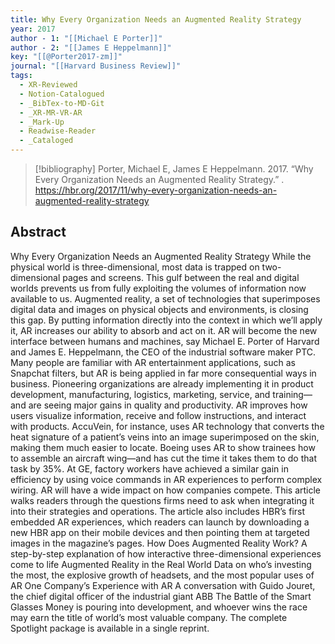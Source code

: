 ```yaml
---
title: Why Every Organization Needs an Augmented Reality Strategy
year: 2017
author - 1: "[[Michael E Porter]]"
author - 2: "[[James E Heppelmann]]"
key: "[[@Porter2017-zm]]"
journal: "[[Harvard Business Review]]"
tags:
  - XR-Reviewed
  - Notion-Catalogued
  - _BibTex-to-MD-Git
  - _XR-MR-VR-AR
  - _Mark-Up
  - Readwise-Reader
  - _Cataloged
---
```


> [!bibliography]
> Porter, Michael E, James E Heppelmann. 2017. “Why Every Organization Needs an Augmented Reality Strategy.” . https://hbr.org/2017/11/why-every-organization-needs-an-augmented-reality-strategy

## Abstract
Why Every Organization Needs an Augmented Reality Strategy While the physical world is three-dimensional, most data is trapped on two-dimensional pages and screens. This gulf between the real and digital worlds prevents us from fully exploiting the volumes of information now available to us. Augmented reality, a set of technologies that superimposes digital data and images on physical objects and environments, is closing this gap. By putting information directly into the context in which we’ll apply it, AR increases our ability to absorb and act on it. AR will become the new interface between humans and machines, say Michael E. Porter of Harvard and James E. Heppelmann, the CEO of the industrial software maker PTC. Many people are familiar with AR entertainment applications, such as Snapchat filters, but AR is being applied in far more consequential ways in business. Pioneering organizations are already implementing it in product development, manufacturing, logistics, marketing, service, and training—and are seeing major gains in quality and productivity. AR improves how users visualize information, receive and follow instructions, and interact with products. AccuVein, for instance, uses AR technology that converts the heat signature of a patient’s veins into an image superimposed on the skin, making them much easier to locate. Boeing uses AR to show trainees how to assemble an aircraft wing—and has cut the time it takes them to do that task by 35\%. At GE, factory workers have achieved a similar gain in efficiency by using voice commands in AR experiences to perform complex wiring. AR will have a wide impact on how companies compete. This article walks readers through the questions firms need to ask when integrating it into their strategies and operations. The article also includes HBR’s first embedded AR experiences, which readers can launch by downloading a new HBR app on their mobile devices and then pointing them at targeted images in the magazine’s pages. How Does Augmented Reality Work? A step-by-step explanation of how interactive three-dimensional experiences come to life Augmented Reality in the Real World Data on who’s investing the most, the explosive growth of headsets, and the most popular uses of AR One Company’s Experience with AR A conversation with Guido Jouret, the chief digital officer of the industrial giant ABB The Battle of the Smart Glasses Money is pouring into development, and whoever wins the race may earn the title of world’s most valuable company. The complete Spotlight package is available in a single reprint.